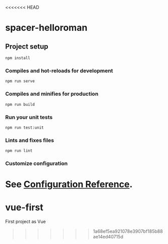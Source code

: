<<<<<<< HEAD
# spacer-helloroman

## Project setup
```
npm install
```

### Compiles and hot-reloads for development
```
npm run serve
```

### Compiles and minifies for production
```
npm run build
```

### Run your unit tests
```
npm run test:unit
```

### Lints and fixes files
```
npm run lint
```

### Customize configuration
See [Configuration Reference](https://cli.vuejs.org/config/).
=======
# vue-first
First project as Vue
>>>>>>> 1a68ef5ea921078e3907bf185b88ae14ed40715d
